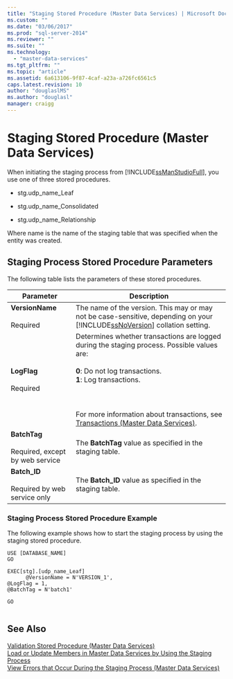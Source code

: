 ```yaml
---
title: "Staging Stored Procedure (Master Data Services) | Microsoft Docs"
ms.custom: ""
ms.date: "03/06/2017"
ms.prod: "sql-server-2014"
ms.reviewer: ""
ms.suite: ""
ms.technology: 
  - "master-data-services"
ms.tgt_pltfrm: ""
ms.topic: "article"
ms.assetid: 6a613106-9f87-4caf-a23a-a726fc6561c5
caps.latest.revision: 10
author: "douglaslMS"
ms.author: "douglasl"
manager: craigg
---
```

# Staging Stored Procedure (Master Data Services)
  When initiating the staging process from [!INCLUDE[ssManStudioFull](../includes/ssmanstudiofull-md.md)], you use one of three stored procedures.  
  
-   stg.udp_name_Leaf  
  
-   stg.udp_name_Consolidated  
  
-   stg.udp_name_Relationship  
  
 Where name is the name of the staging table that was specified when the entity was created.  
  
## Staging Process Stored Procedure Parameters  
 The following table lists the parameters of these stored procedures.  
  
|Parameter|Description|  
|---------------|-----------------|  
|**VersionName**<br /><br /> Required|The name of the version. This may or may not be case-sensitive, depending on your [!INCLUDE[ssNoVersion](../includes/ssnoversion-md.md)] collation setting.|  
|**LogFlag**<br /><br /> Required|Determines whether transactions are logged during the staging process. Possible values are:<br /><br /> **0**: Do not log transactions.<br />**1**: Log transactions.<br /><br /> <br /><br /> For more information about transactions, see [Transactions &#40;Master Data Services&#41;](transactions-master-data-services.md).|  
|**BatchTag**<br /><br /> Required, except by web service|The **BatchTag** value as specified in the staging table.|  
|**Batch_ID**<br /><br /> Required by web service only|The **Batch_ID** value as specified in the staging table.|  
  
### Staging Process Stored Procedure Example  
 The following example shows how to start the staging process by using the staging stored procedure.  
  
```  
USE [DATABASE_NAME]  
GO  
  
EXEC[stg].[udp_name_Leaf]  
      @VersionName = N'VERSION_1',  
@LogFlag = 1,  
@BatchTag = N'batch1'  
  
GO  
  
```  
  
## See Also  
 [Validation Stored Procedure &#40;Master Data Services&#41;](../../2014/master-data-services/validation-stored-procedure-master-data-services.md)   
 [Load or Update Members in Master Data Services by Using the Staging Process](/sql/2014/master-data-services/add-update-and-delete-data-master-data-services)   
 [View Errors that Occur During the Staging Process &#40;Master Data Services&#41;](view-errors-that-occur-during-staging-master-data-services.md)  
  
  
